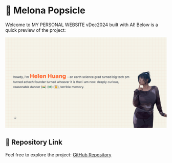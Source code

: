 # 🌟 Melona Popsicle

Welcome to MY PERSONAL WEBSITE vDec2024 built with AI! Below is a quick preview of the project:

![Project Preview](https://raw.githubusercontent.com/herenhuang/melona-popsicle/main/images/preview.png)

## 🔗 Repository Link
Feel free to explore the project: [GitHub Repository](https://github.com/herenhuang/melona-popsicle)
